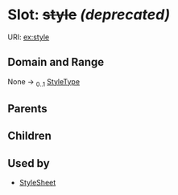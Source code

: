 
# Slot: ~~style~~ _(deprecated)_




URI: [ex:style](https://w3id.org/kgviz/style)


## Domain and Range

None &#8594;  <sub>0..1</sub> [StyleType](StyleType.md)

## Parents


## Children


## Used by

 * [StyleSheet](StyleSheet.md)

